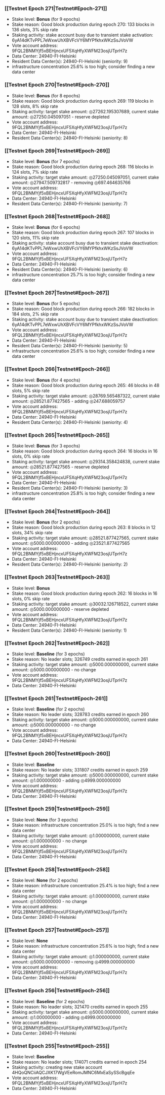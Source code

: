 ### [[Testnet Epoch 271|Testnet#Epoch-271]]
* Stake level: **Bonus** (for 9 epochs)
* Stake reason: Good block production during epoch 270: 133 blocks in 136 slots, 3% skip rate
* Staking activity: stake account busy due to transient stake activation: 6yA14dKTvPPL7eWxwUhXBVFcVY6MYPfkhxWKzSsJVoVW
* Vote account address: 9FQL2BNMYjf5xBEHjncxUF5XqHfyXWFM23osjUTprH7z
* Data Center: 24940-FI-Helsinki
* Resident Data Center(s): 24940-FI-Helsinki (seniority: 9)
* infrastructure concentration 25.6% is too high; consider finding a new data center
### [[Testnet Epoch 270|Testnet#Epoch-270]]
* Stake level: **Bonus** (for 8 epochs)
* Stake reason: Good block production during epoch 269: 119 blocks in 128 slots, 8% skip rate
* Staking activity: target stake amount: ◎27262.195307689, current stake amount: ◎27250.045097051 - reserve depleted
* Vote account address: 9FQL2BNMYjf5xBEHjncxUF5XqHfyXWFM23osjUTprH7z
* Data Center: 24940-FI-Helsinki
* Resident Data Center(s): 24940-FI-Helsinki (seniority: 8)
### [[Testnet Epoch 269|Testnet#Epoch-269]]
* Stake level: **Bonus** (for 7 epochs)
* Stake reason: Good block production during epoch 268: 116 blocks in 124 slots, 7% skip rate
* Staking activity: target stake amount: ◎27250.045097051, current stake amount: ◎27947.509732817 - removing ◎697.464635766
* Vote account address: 9FQL2BNMYjf5xBEHjncxUF5XqHfyXWFM23osjUTprH7z
* Data Center: 24940-FI-Helsinki
* Resident Data Center(s): 24940-FI-Helsinki (seniority: 7)
### [[Testnet Epoch 268|Testnet#Epoch-268]]
* Stake level: **Bonus** (for 6 epochs)
* Stake reason: Good block production during epoch 267: 107 blocks in 120 slots, 11% skip rate
* Staking activity: stake account busy due to transient stake deactivation: 6yA14dKTvPPL7eWxwUhXBVFcVY6MYPfkhxWKzSsJVoVW
* Vote account address: 9FQL2BNMYjf5xBEHjncxUF5XqHfyXWFM23osjUTprH7z
* Data Center: 24940-FI-Helsinki
* Resident Data Center(s): 24940-FI-Helsinki (seniority: 6)
* infrastructure concentration 25.7% is too high; consider finding a new data center
### [[Testnet Epoch 267|Testnet#Epoch-267]]
* Stake level: **Bonus** (for 5 epochs)
* Stake reason: Good block production during epoch 266: 182 blocks in 184 slots, 2% skip rate
* Staking activity: stake account busy due to transient stake deactivation: 6yA14dKTvPPL7eWxwUhXBVFcVY6MYPfkhxWKzSsJVoVW
* Vote account address: 9FQL2BNMYjf5xBEHjncxUF5XqHfyXWFM23osjUTprH7z
* Data Center: 24940-FI-Helsinki
* Resident Data Center(s): 24940-FI-Helsinki (seniority: 5)
* infrastructure concentration 25.6% is too high; consider finding a new data center
### [[Testnet Epoch 266|Testnet#Epoch-266]]
* Stake level: **Bonus** (for 4 epochs)
* Stake reason: Good block production during epoch 265: 46 blocks in 48 slots, 5% skip rate
* Staking activity: target stake amount: ◎28769.565487322, current stake amount: ◎28521.877427565 - adding ◎247.688059757
* Vote account address: 9FQL2BNMYjf5xBEHjncxUF5XqHfyXWFM23osjUTprH7z
* Data Center: 24940-FI-Helsinki
* Resident Data Center(s): 24940-FI-Helsinki (seniority: 4)
### [[Testnet Epoch 265|Testnet#Epoch-265]]
* Stake level: **Bonus** (for 3 epochs)
* Stake reason: Good block production during epoch 264: 16 blocks in 16 slots, 0% skip rate
* Staking activity: target stake amount: ◎29314.358424838, current stake amount: ◎28521.877427565 - reserve depleted
* Vote account address: 9FQL2BNMYjf5xBEHjncxUF5XqHfyXWFM23osjUTprH7z
* Data Center: 24940-FI-Helsinki
* Resident Data Center(s): 24940-FI-Helsinki (seniority: 3)
* infrastructure concentration 25.8% is too high; consider finding a new data center
### [[Testnet Epoch 264|Testnet#Epoch-264]]
* Stake level: **Bonus** (for 2 epochs)
* Stake reason: Good block production during epoch 263: 8 blocks in 12 slots, 34% skip rate
* Staking activity: target stake amount: ◎28521.877427565, current stake amount: ◎5000.000000000 - adding ◎23521.877427565
* Vote account address: 9FQL2BNMYjf5xBEHjncxUF5XqHfyXWFM23osjUTprH7z
* Data Center: 24940-FI-Helsinki
* Resident Data Center(s): 24940-FI-Helsinki (seniority: 2)
### [[Testnet Epoch 263|Testnet#Epoch-263]]
* Stake level: **Bonus**
* Stake reason: Good block production during epoch 262: 16 blocks in 16 slots, 0% skip rate
* Staking activity: target stake amount: ◎30032.126718522, current stake amount: ◎5000.000000000 - reserve depleted
* Vote account address: 9FQL2BNMYjf5xBEHjncxUF5XqHfyXWFM23osjUTprH7z
* Data Center: 24940-FI-Helsinki
* Resident Data Center(s): 24940-FI-Helsinki (seniority: 1)
### [[Testnet Epoch 262|Testnet#Epoch-262]]
* Stake level: **Baseline** (for 3 epochs)
* Stake reason: No leader slots; 326749 credits earned in epoch 261
* Staking activity: target stake amount: ◎5000.000000000, current stake amount: ◎5000.000000000 - no change
* Vote account address: 9FQL2BNMYjf5xBEHjncxUF5XqHfyXWFM23osjUTprH7z
* Data Center: 24940-FI-Helsinki
### [[Testnet Epoch 261|Testnet#Epoch-261]]
* Stake level: **Baseline** (for 2 epochs)
* Stake reason: No leader slots; 328783 credits earned in epoch 260
* Staking activity: target stake amount: ◎5000.000000000, current stake amount: ◎5000.000000000 - no change
* Vote account address: 9FQL2BNMYjf5xBEHjncxUF5XqHfyXWFM23osjUTprH7z
* Data Center: 24940-FI-Helsinki
### [[Testnet Epoch 260|Testnet#Epoch-260]]
* Stake level: **Baseline**
* Stake reason: No leader slots; 331807 credits earned in epoch 259
* Staking activity: target stake amount: ◎5000.000000000, current stake amount: ◎1.000000000 - adding ◎4999.000000000
* Vote account address: 9FQL2BNMYjf5xBEHjncxUF5XqHfyXWFM23osjUTprH7z
* Data Center: 24940-FI-Helsinki
### [[Testnet Epoch 259|Testnet#Epoch-259]]
* Stake level: **None** (for 3 epochs)
* Stake reason: infrastructure concentration 25.0% is too high; find a new data center
* Staking activity: target stake amount: ◎1.000000000, current stake amount: ◎1.000000000 - no change
* Vote account address: 9FQL2BNMYjf5xBEHjncxUF5XqHfyXWFM23osjUTprH7z
* Data Center: 24940-FI-Helsinki
### [[Testnet Epoch 258|Testnet#Epoch-258]]
* Stake level: **None** (for 2 epochs)
* Stake reason: infrastructure concentration 25.4% is too high; find a new data center
* Staking activity: target stake amount: ◎1.000000000, current stake amount: ◎1.000000000 - no change
* Vote account address: 9FQL2BNMYjf5xBEHjncxUF5XqHfyXWFM23osjUTprH7z
* Data Center: 24940-FI-Helsinki
### [[Testnet Epoch 257|Testnet#Epoch-257]]
* Stake level: **None**
* Stake reason: infrastructure concentration 25.6% is too high; find a new data center
* Staking activity: target stake amount: ◎1.000000000, current stake amount: ◎5000.000000000 - removing ◎4999.000000000
* Vote account address: 9FQL2BNMYjf5xBEHjncxUF5XqHfyXWFM23osjUTprH7z
* Data Center: 24940-FI-Helsinki
### [[Testnet Epoch 256|Testnet#Epoch-256]]
* Stake level: **Baseline** (for 2 epochs)
* Stake reason: No leader slots; 321470 credits earned in epoch 255
* Staking activity: target stake amount: ◎5000.000000000, current stake amount: ◎1.000000000 - adding ◎4999.000000000
* Vote account address: 9FQL2BNMYjf5xBEHjncxUF5XqHfyXWFM23osjUTprH7z
* Data Center: 24940-FI-Helsinki
### [[Testnet Epoch 255|Testnet#Epoch-255]]
* Stake level: **Baseline**
* Stake reason: No leader slots; 174071 credits earned in epoch 254
* Staking activity: creating new stake account 4HQoQNCiiAQCJXK17WgVEeRomJMNC6MxEaSySScBgqEe
* Vote account address: 9FQL2BNMYjf5xBEHjncxUF5XqHfyXWFM23osjUTprH7z
* Data Center: 24940-FI-Helsinki